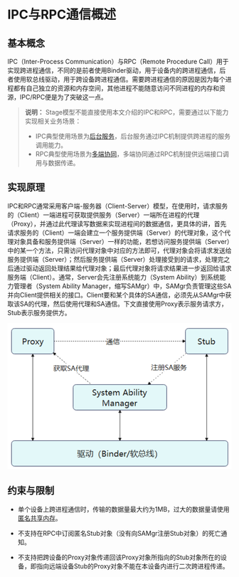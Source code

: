 # IPC与RPC通信概述


## 基本概念

IPC（Inter-Process Communication）与RPC（Remote Procedure Call）用于实现跨进程通信，不同的是前者使用Binder驱动，用于设备内的跨进程通信，后者使用软总线驱动，用于跨设备跨进程通信。需要跨进程通信的原因是因为每个进程都有自己独立的资源和内存空间，其他进程不能随意访问不同进程的内存和资源，IPC/RPC便是为了突破这一点。

> **说明：**
> Stage模型不能直接使用本文介绍的IPC和RPC，需要通过以下能力实现相关业务场景：
>- IPC典型使用场景为[后台服务](../application-models/background-services.md)，后台服务通过IPC机制提供跨进程的服务调用能力。
>- RPC典型使用场景为[多端协同](../application-models/hop-multi-device-collaboration.md)，多端协同通过RPC机制提供远端接口调用与数据传递。


## 实现原理

IPC和RPC通常采用客户端-服务器（Client-Server）模型，在使用时，请求服务的（Client）一端进程可获取提供服务（Server）一端所在进程的代理（Proxy），并通过此代理读写数据来实现进程间的数据通信，更具体的讲，首先请求服务的（Client）一端会建立一个服务提供端（Server）的代理对象，这个代理对象具备和服务提供端（Server）一样的功能，若想访问服务提供端（Server）中的某一个方法，只需访问代理对象中对应的方法即可，代理对象会将请求发送给服务提供端（Server）；然后服务提供端（Server）处理接受到的请求，处理完之后通过驱动返回处理结果给代理对象；最后代理对象将请求结果进一步返回给请求服务端（Client）。通常，Server会先注册系统能力（System Ability）到系统能力管理者（System Ability Manager，缩写SAMgr）中，SAMgr负责管理这些SA并向Client提供相关的接口。Client要和某个具体的SA通信，必须先从SAMgr中获取该SA的代理，然后使用代理和SA通信。下文直接使用Proxy表示服务请求方，Stub表示服务提供方。

![IPC&RPC通信机制](figures/075sd302-aeb9-481a-bb8f-e552sdb61ead.PNG)


## 约束与限制

- 单个设备上跨进程通信时，传输的数据量最大约为1MB，过大的数据量请使用[匿名共享内存](../reference/apis/js-apis-rpc.md#ashmem8)。

- 不支持在RPC中订阅匿名Stub对象（没有向SAMgr注册Stub对象）的死亡通知。

- 不支持把跨设备的Proxy对象传递回该Proxy对象所指向的Stub对象所在的设备，即指向远端设备Stub的Proxy对象不能在本设备内进行二次跨进程传递。